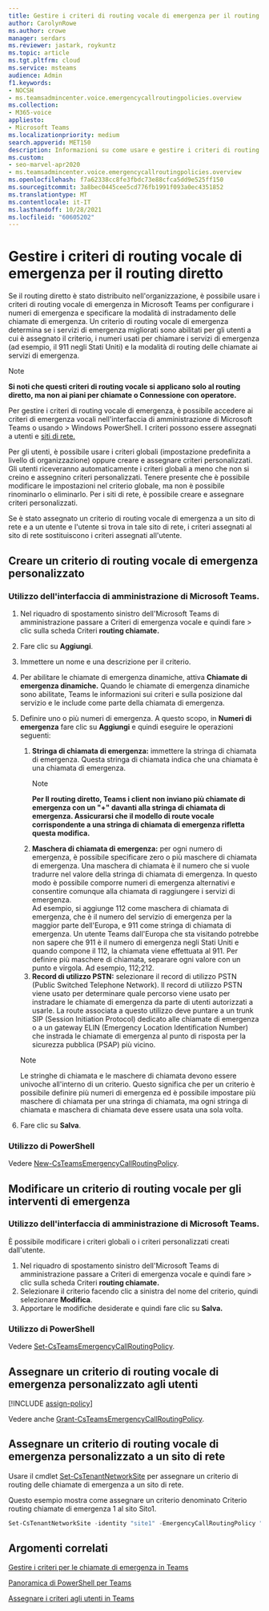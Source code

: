 ```yaml
---
title: Gestire i criteri di routing vocale di emergenza per il routing diretto
author: CarolynRowe
ms.author: crowe
manager: serdars
ms.reviewer: jastark, roykuntz
ms.topic: article
ms.tgt.pltfrm: cloud
ms.service: msteams
audience: Admin
f1.keywords:
- NOCSH
- ms.teamsadmincenter.voice.emergencycallroutingpolicies.overview
ms.collection:
- M365-voice
appliesto:
- Microsoft Teams
ms.localizationpriority: medium
search.appverid: MET150
description: Informazioni su come usare e gestire i criteri di routing vocale di emergenza in Microsoft Teams per configurare i numeri di emergenza e specificare la modalità di instradamento delle chiamate di emergenza.
ms.custom:
- seo-marvel-apr2020
- ms.teamsadmincenter.voice.emergencycallroutingpolicies.overview
ms.openlocfilehash: f7a62338cc8fe3fbdc73e88cfca5dd9e525ff150
ms.sourcegitcommit: 3a8bec0445cee5cd776fb1991f093a0ec4351852
ms.translationtype: MT
ms.contentlocale: it-IT
ms.lasthandoff: 10/28/2021
ms.locfileid: "60605202"
---
```

# <a name="manage-emergency-voice-routing-policies-for-direct-routing"></a>Gestire i criteri di routing vocale di emergenza per il routing diretto

Se il routing [](direct-routing-landing-page.md) diretto è stato distribuito nell'organizzazione, è possibile usare i criteri di routing vocale di emergenza in Microsoft Teams per configurare i numeri di emergenza e specificare la modalità di instradamento delle chiamate di emergenza. Un criterio di routing vocale di emergenza determina se i servizi di emergenza migliorati sono abilitati per gli utenti a cui è assegnato il criterio, i numeri usati per chiamare i servizi di emergenza (ad esempio, il 911 negli Stati Uniti) e la modalità di routing delle chiamate ai servizi di emergenza. 

> [!Note]
> **Si noti che questi criteri di routing vocale si applicano solo al routing diretto, ma non ai piani per chiamate o Connessione con operatore.**

Per gestire i criteri di routing vocale di emergenza, è possibile accedere ai criteri di emergenza vocali nell'interfaccia di amministrazione di Microsoft Teams o usando  >   Windows PowerShell. I criteri possono essere assegnati a utenti e [siti di rete.](cloud-voice-network-settings.md)

Per gli utenti, è possibile usare i criteri globali (impostazione predefinita a livello di organizzazione) oppure creare e assegnare criteri personalizzati. Gli utenti riceveranno automaticamente i criteri globali a meno che non si creino e assegnino criteri personalizzati. Tenere presente che è possibile modificare le impostazioni nel criterio globale, ma non è possibile rinominarlo o eliminarlo. Per i siti di rete, è possibile creare e assegnare criteri personalizzati.

Se è stato assegnato un criterio di routing vocale di emergenza a un sito di rete e a un utente e l'utente si trova in tale sito di rete, i criteri assegnati al sito di rete sostituiscono i criteri assegnati all'utente.

## <a name="create-a-custom-emergency-voice-routing-policy"></a>Creare un criterio di routing vocale di emergenza personalizzato

### <a name="using-the-microsoft-teams-admin-center"></a>Utilizzo dell'interfaccia di amministrazione di Microsoft Teams.

1. Nel riquadro di spostamento sinistro dell'Microsoft Teams di amministrazione passare a Criteri di emergenza vocale e quindi fare  >  clic sulla scheda Criteri **routing chiamate.**
2. Fare clic su **Aggiungi**.
3. Immettere un nome e una descrizione per il criterio.
4. Per abilitare le chiamate di emergenza dinamiche, attiva **Chiamate di emergenza dinamiche.** Quando le chiamate di emergenza dinamiche sono abilitate, Teams le informazioni sui criteri e sulla posizione dal servizio e le include come parte della chiamata di emergenza.
5. Definire uno o più numeri di emergenza. A questo scopo, in **Numeri di emergenza** fare clic su **Aggiungi** e quindi eseguire le operazioni seguenti:
    1. **Stringa di chiamata di emergenza:** immettere la stringa di chiamata di emergenza. Questa stringa di chiamata indica che una chiamata è una chiamata di emergenza.
        > [!NOTE]
        > **Per Il routing diretto, Teams i client non inviano più chiamate di emergenza con un "+" davanti alla stringa di chiamata di emergenza. Assicurarsi che il modello di route vocale corrispondente a una stringa di chiamata di emergenza rifletta questa modifica.**
    2. **Maschera di chiamata di emergenza:** per ogni numero di emergenza, è possibile specificare zero o più maschere di chiamata di emergenza. Una maschera di chiamata è il numero che si vuole tradurre nel valore della stringa di chiamata di emergenza. In questo modo è possibile comporre numeri di emergenza alternativi e consentire comunque alla chiamata di raggiungere i servizi di emergenza. <br>Ad esempio, si aggiunge 112 come maschera di chiamata di emergenza, che è il numero del servizio di emergenza per la maggior parte dell'Europa, e 911 come stringa di chiamata di emergenza. Un utente Teams dall'Europa che sta visitando potrebbe non sapere che 911 è il numero di emergenza negli Stati Uniti e quando compone il 112, la chiamata viene effettuata al 911. Per definire più maschere di chiamata, separare ogni valore con un punto e virgola. Ad esempio, 112;212.
    3. **Record di utilizzo PSTN:** selezionare il record di utilizzo PSTN (Public Switched Telephone Network). Il record di utilizzo PSTN viene usato per determinare quale percorso viene usato per instradare le chiamate di emergenza da parte di utenti autorizzati a usarle. La route associata a questo utilizzo deve puntare a un trunk SIP (Session Initiation Protocol) dedicato alle chiamate di emergenza o a un gateway ELIN (Emergency Location Identification Number) che instrada le chiamate di emergenza al punto di risposta per la sicurezza pubblica (PSAP) più vicino.

    > [!NOTE]
    > Le stringhe di chiamata e le maschere di chiamata devono essere univoche all'interno di un criterio. Questo significa che per un criterio è possibile definire più numeri di emergenza ed è possibile impostare più maschere di chiamata per una stringa di chiamata, ma ogni stringa di chiamata e maschera di chiamata deve essere usata una sola volta.

6. Fare clic su **Salva**.

### <a name="using-powershell"></a>Utilizzo di PowerShell

Vedere [New-CsTeamsEmergencyCallRoutingPolicy](/powershell/module/skype/new-csteamsemergencycallroutingpolicy).

## <a name="edit-an-emergency-voice-routing-policy"></a>Modificare un criterio di routing vocale per gli interventi di emergenza

### <a name="using-the-microsoft-teams-admin-center"></a>Utilizzo dell'interfaccia di amministrazione di Microsoft Teams.

È possibile modificare i criteri globali o i criteri personalizzati creati dall'utente.

1. Nel riquadro di spostamento sinistro dell'Microsoft Teams di amministrazione passare a Criteri di emergenza vocale e quindi fare  >  clic sulla scheda Criteri **routing chiamate.**
2. Selezionare il criterio facendo clic a sinistra del nome del criterio, quindi selezionare **Modifica**.
3. Apportare le modifiche desiderate e quindi fare clic su **Salva.**

### <a name="using-powershell"></a>Utilizzo di PowerShell

Vedere [Set-CsTeamsEmergencyCallRoutingPolicy](/powershell/module/skype/set-csteamsemergencycallroutingpolicy).

## <a name="assign-a-custom-emergency-voice-routing-policy-to-users"></a>Assegnare un criterio di routing vocale di emergenza personalizzato agli utenti

[!INCLUDE [assign-policy](includes/assign-policy.md)]

Vedere anche [Grant-CsTeamsEmergencyCallRoutingPolicy](/powershell/module/skype/grant-csteamsemergencycallroutingpolicy).

## <a name="assign-a-custom-emergency-voice-routing-policy-to-a-network-site"></a>Assegnare un criterio di routing vocale di emergenza personalizzato a un sito di rete

Usare il cmdlet [Set-CsTenantNetworkSite](/powershell/module/skype/set-cstenantnetworksite) per assegnare un criterio di routing delle chiamate di emergenza a un sito di rete.

Questo esempio mostra come assegnare un criterio denominato Criterio routing chiamate di emergenza 1 al sito Sito1.

```PowerShell
Set-CsTenantNetworkSite -identity "site1" -EmergencyCallRoutingPolicy "Emergency Call Routing Policy 1"
```

## <a name="related-topics"></a>Argomenti correlati

[Gestire i criteri per le chiamate di emergenza in Teams](manage-emergency-calling-policies.md)

[Panoramica di PowerShell per Teams](teams-powershell-overview.md)

[Assegnare i criteri agli utenti in Teams](policy-assignment-overview.md)